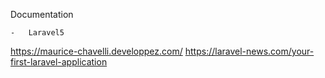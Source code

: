 Documentation

    -   Laravel5

https://maurice-chavelli.developpez.com/
https://laravel-news.com/your-first-laravel-application
